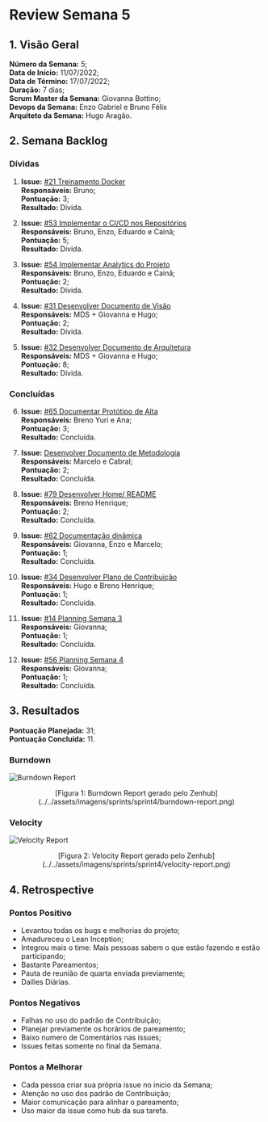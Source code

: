 # Review Semana 5

## 1. Visão Geral
**Número da Semana:** 5;<br>
**Data de Início:** 11/07/2022;<br>
**Data de Término:** 17/07/2022;<br>
**Duração:** 7 dias;<br>
**Scrum Master da Semana:** Giovanna Bottino;<br>
**Devops da Semana:** Enzo Gabriel e Bruno Félix<br>
**Arquiteto da Semana:** Hugo Aragão.<br>


## 2. Semana Backlog

### Dívidas

1. **Issue:** [#21 Treinamento Docker](https://github.com/fga-eps-mds/2022-1-PUMA-Doc/issues/21)<br>
**Responsáveis:** Bruno;<br>
**Pontuação:** 3;<br>
**Resultado:** <span class="tarefa-divida">Dívida</span>.

4. **Issue:** [#53 Implementar o CI/CD nos Repositórios](https://github.com/fga-eps-mds/2022-1-PUMA-Doc/issues/53)<br>
**Responsáveis:** Bruno, Enzo, Eduardo e Cainã;<br>
**Pontuação:** 5;<br>
**Resultado:** <span class="tarefa-divida">Dívida</span>.

5. **Issue:** [#54 Implementar Analytics do Projeto](https://github.com/fga-eps-mds/2022-1-PUMA-Doc/issues/54)<br>
**Responsáveis:** Bruno, Enzo, Eduardo e Cainã;<br>
**Pontuação:** 2;<br>
**Resultado:** <span class="tarefa-divida">Dívida</span>.

2. **Issue:** [#31 Desenvolver Documento de Visão](https://github.com/fga-eps-mds/2022-1-PUMA-Doc/issues/31)<br>
**Responsáveis:** MDS + Giovanna e Hugo;<br>
**Pontuação:** 2;<br>
**Resultado:** <span class="tarefa-divida">Dívida</span>.

3. **Issue:** [#32 Desenvolver Documento de Arquitetura](https://github.com/fga-eps-mds/2022-1-PUMA-Doc/issues/32)<br>
**Responsáveis:** MDS + Giovanna e Hugo;<br>
**Pontuação:** 8;<br>
**Resultado:** <span class="tarefa-divida">Dívida</span>.

### Concluídas

6. **Issue:** [#65 Documentar Protótipo de Alta](https://github.com/fga-eps-mds/2022-1-PUMA-Doc/issues/65)<br>
**Responsáveis:** Breno Yuri e Ana;<br>
**Pontuação:** 3;<br>
**Resultado:** <span class="tarefa-concluida">Concluída</span>.

7. **Issue:** [Desenvolver Documento de Metodologia](https://github.com/fga-eps-mds/2022-1-PUMA-Doc/issues/60)<br>
**Responsáveis:** Marcelo e Cabral;<br>
**Pontuação:** 2;<br>
**Resultado:** <span class="tarefa-concluida">Concluída</span>.

8. **Issue:** [#79 Desenvolver Home/ README](https://github.com/fga-eps-mds/2022-1-PUMA-Doc/issues/79)<br>
**Responsáveis:** Breno Henrique;<br>
**Pontuação:** 2;<br>
**Resultado:** <span class="tarefa-concluida">Concluída</span>.

8. **Issue:** [#62 Documentação dinâmica](https://github.com/fga-eps-mds/2022-1-PUMA-Doc/issues/62)<br>
**Responsáveis:** Giovanna, Enzo e Marcelo;<br>
**Pontuação:** 1;<br>
**Resultado:** <span class="tarefa-concluida">Concluída</span>.

8. **Issue:** [#34 Desenvolver Plano de Contribuição](https://github.com/fga-eps-mds/2022-1-PUMA-Doc/issues/34)<br>
**Responsáveis:** Hugo e Breno Henrique;<br>
**Pontuação:** 1;<br>
**Resultado:** <span class="tarefa-concluida">Concluída</span>.

8. **Issue:** [#14 Planning Semana 3](https://github.com/fga-eps-mds/2022-1-PUMA-Doc/issues/14)<br>
**Responsáveis:** Giovanna;<br>
**Pontuação:** 1;<br>
**Resultado:** <span class="tarefa-concluida">Concluída</span>.

8. **Issue:** [#56 Planning Semana 4](https://github.com/fga-eps-mds/2022-1-PUMA-Doc/issues/56)<br>
**Responsáveis:** Giovanna;<br>
**Pontuação:** 1;<br>
**Resultado:** <span class="tarefa-concluida">Concluída</span>.


## 3. Resultados

**Pontuação Planejada:** 31;<br>
**Pontuação Concluída:** 11.<br>

### Burndown
![Burndown Report](../../assets/imagens/sprints/sprint4/burndown-report.png)
<center>[Figura 1: Burndown Report gerado pelo Zenhub](../../assets/imagens/sprints/sprint4/burndown-report.png)</center>

### Velocity
![Velocity Report](../../assets/imagens/sprints/sprint4/velocity-report.png)
<center>[Figura 2: Velocity Report gerado pelo Zenhub](../../assets/imagens/sprints/sprint4/velocity-report.png)</center>


## 4. Retrospective

### Pontos Positivo

- Levantou todas os bugs e melhorias do projeto;
- Amadureceu o Lean Inception;
- Integrou mais o time: Mais pessoas sabem o que estão fazendo e estão participando;
- Bastante Pareamentos;
- Pauta de reunião de quarta enviada previamente;
- Dailies Diárias.

### Pontos Negativos

- Falhas no uso do padrão de Contribuição;
- Planejar previamente os horários de pareamento;
- Baixo numero de Comentários nas issues;
- Issues feitas somente no final da Semana.

### Pontos a Melhorar

- Cada pessoa criar sua própria issue no inicio da Semana;
- Atenção no uso dos padrão de Contribuição;
- Maior comunicação para alinhar o pareamento;
- Uso maior da issue como hub da sua tarefa.
